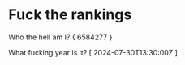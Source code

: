 # Fuck the rankings

Who the hell am I?
{ 6584277 }

What fucking year is it?
[ 2024-07-30T13:30:00Z ]
